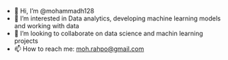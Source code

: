 - 👋 Hi, I’m @mohammadh128
- 👀 I’m interested in Data analytics, developing machine learning models and working with data
- 💞️ I’m looking to collaborate on data science and machin learning projects
- 📫 How to reach me: moh.rahpo@gmail.com

<!---
mohammadh128/mohammadh128 is a ✨ special ✨ repository because its `README.md` (this file) appears on your GitHub profile.
You can click the Preview link to take a look at your changes.
--->
